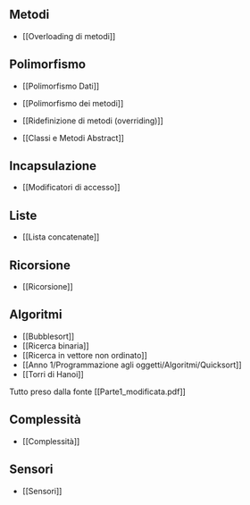 ## Metodi
- [[Overloading di metodi]] 

## Polimorfismo
- [[Polimorfismo Dati]]

- [[Polimorfismo dei metodi]]

- [[Ridefinizione di metodi (overriding)]]

- [[Classi e Metodi Abstract]]

## Incapsulazione
- [[Modificatori di accesso]]

## Liste
- [[Lista concatenate]]

## **Ricorsione**
- [[Ricorsione]]

## Algoritmi
- [[Bubblesort]]
- [[Ricerca binaria]]
- [[Ricerca in vettore non ordinato]]
- [[Anno 1/Programmazione agli oggetti/Algoritmi/Quicksort]]
- [[Torri di Hanoi]]

Tutto preso dalla fonte [[Parte1_modificata.pdf]]

## Complessità
- [[Complessità]]

## Sensori
- [[Sensori]]



